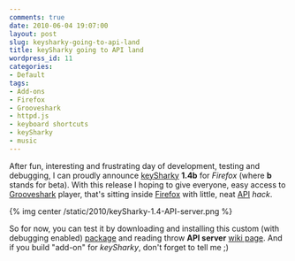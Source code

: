 ```yaml
---
comments: true
date: 2010-06-04 19:07:00
layout: post
slug: keysharky-going-to-api-land
title: keySharky going to API land
wordpress_id: 11
categories:
- Default
tags:
- Add-ons
- Firefox
- Grooveshark
- httpd.js
- keyboard shortcuts
- keySharky
- music
---
```


After fun, interesting and frustrating day of development, testing and debugging, I can proudly announce [keySharky](https://addons.mozilla.org/en-US/firefox/addon/54954/) **1.4b** for _Firefox_ (where **b** stands for beta). With this release I hoping to give everyone, easy access to [Grooveshark](http://preview.grooveshark.com) player, that's sitting inside [Firefox](http://www.mozilla.com/en-US/firefox/) with little, neat [API](http://en.wikipedia.org/wiki/Application_programming_interface) _hack_.

{% img center /static/2010/keySharky-1.4-API-server.png %}

So for now, you can test it by downloading and installing this custom (with debugging enabled) [package](http://github.com/downloads/intarstudents/keySharky/keySharky-1.4b.xpi) and reading throw **API server** [wiki page](http://wiki.github.com/intarstudents/keySharky/api-server). And if you build "add-on" for _keySharky_, don't forget to tell me ;)
